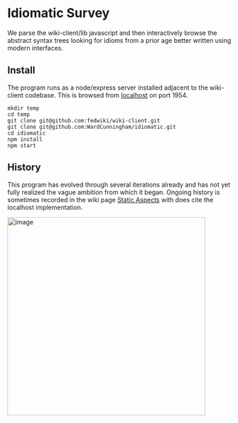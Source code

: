# Idiomatic Survey
We parse the wiki-client/lib javascript and then interactively browse the abstract syntax trees
looking for idioms from a prior age better written using modern interfaces.

## Install
The program runs as a node/express server installed adjacent to the wiki-client codebase.
This is browsed from [localhost](http://localhost:1954/index) on port 1954.

```
mkdir temp
cd temp
git clone git@github.com:fedwiki/wiki-client.git
git clone git@github.com:WardCunningham/idiomatic.git
cd idiomatic
npm install
npm start
```

## History
This program has evolved through several iterations already and has not yet fully realized the vague ambition from which it began.
Ongoing history is sometimes recorded in the wiki page [Static Aspects]([http](http://ward.dojo.fed.wiki/static-aspects.html)) with does cite the localhost implementation.

<img width="445" alt="image" src="https://github.com/user-attachments/assets/47ac42b3-c5e4-4853-8a04-49d38ccd63e3">

